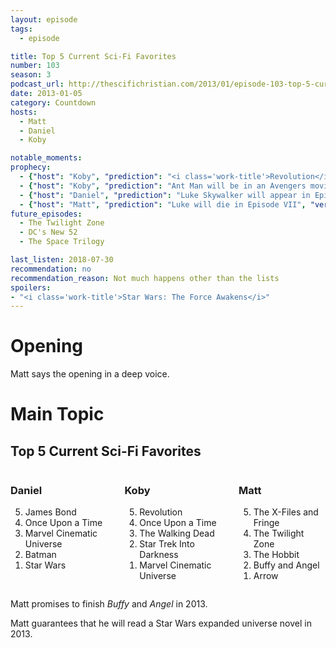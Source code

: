 ```yaml
---
layout: episode
tags:
  - episode

title: Top 5 Current Sci-Fi Favorites
number: 103
season: 3
podcast_url: http://thescifichristian.com/2013/01/episode-103-top-5-current-sci-fi-favorites/
date: 2013-01-05
category: Countdown 
hosts:
  - Matt
  - Daniel
  - Koby

notable_moments:
prophecy: 
  - {"host": "Koby", "prediction": "<i class='work-title'>Revolution</i> will not be canceled in two years", "veracity": false, "comments": "It was cancelled one year, four months later"}
  - {"host": "Koby", "prediction": "Ant Man will be in an Avengers movie before his own movie", "veracity": false, "comments": ""}
  - {"host": "Daniel", "prediction": "Luke Skywalker will appear in Episode VII", "veracity": true, "comments": ""}
  - {"host": "Matt", "prediction": "Luke will die in Episode VII", "veracity": false, "comments": ""}
future_episodes:
  - The Twilight Zone
  - DC's New 52
  - The Space Trilogy

last_listen: 2018-07-30 
recommendation: no
recommendation_reason: Not much happens other than the lists
spoilers:
- "<i class='work-title'>Star Wars: The Force Awakens</i>"
---
```

# Opening
Matt says the opening in a deep voice.



# Main Topic

<div class="top-five">
  <h2 class="has-text-centered">Top 5 Current Sci-Fi Favorites</h2>
  <div class="columns">
    <div class="column daniel">
      <h3>Daniel</h3>
      <ol reversed>
        <li>James Bond
        <li>Once Upon a Time 
        <li>Marvel Cinematic Universe
        <li>Batman
        <li>Star Wars
      </ol>
    </div>
    <div class="column koby">
      <h3>Koby</h3>
      <ol reversed>
        <li>Revolution
        <li>Once Upon a Time
        <li>The Walking Dead
        <li>Star Trek Into Darkness
        <li>Marvel Cinematic Universe
      </ol>
    </div>
    <div class="column matt">
      <h3>Matt</h3>
      <ol reversed>
        <li>The X-Files and Fringe
        <li>The Twilight Zone
        <li>The Hobbit
        <li>Buffy and Angel
        <li>Arrow
      </ol>
    </div>
  </div>
</div>

Matt promises to finish <i class="work-title">Buffy</i> and <i class="work-title">Angel</i> in 2013.

Matt guarantees that he will read a Star Wars expanded universe novel in 2013.